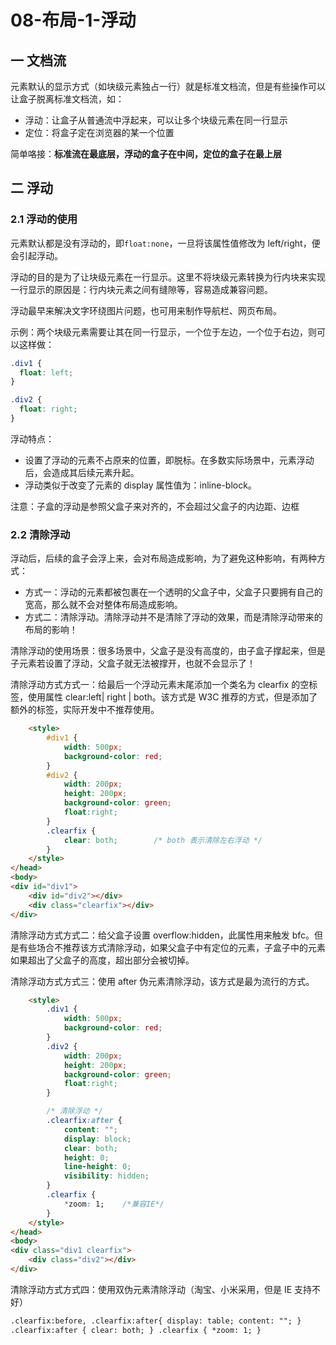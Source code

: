 # 08-布局-1-浮动

## 一 文档流

元素默认的显示方式（如块级元素独占一行）就是标准文档流，但是有些操作可以让盒子脱离标准文档流，如：

- 浮动：让盒子从普通流中浮起来，可以让多个块级元素在同一行显示
- 定位：将盒子定在浏览器的某一个位置

简单咯接：**标准流在最底层，浮动的盒子在中间，定位的盒子在最上层**

## 二 浮动

### 2.1 浮动的使用

元素默认都是没有浮动的，即`float:none`，一旦将该属性值修改为 left/right，便会引起浮动。

浮动的目的是为了让块级元素在一行显示。这里不将块级元素转换为行内块来实现一行显示的原因是：行内块元素之间有缝隙等，容易造成兼容问题。

浮动最早来解决文字环绕图片问题，也可用来制作导航栏、网页布局。

示例：两个块级元素需要让其在同一行显示，一个位于左边，一个位于右边，则可以这样做：

```css
.div1 {
  float: left;
}

.div2 {
  float: right;
}
```

浮动特点：

- 设置了浮动的元素不占原来的位置，即脱标。在多数实际场景中，元素浮动后，会造成其后续元素升起。
- 浮动类似于改变了元素的 display 属性值为：inline-block。

注意：子盒的浮动是参照父盒子来对齐的，不会超过父盒子的内边距、边框

### 2.2 清除浮动

浮动后，后续的盒子会浮上来，会对布局造成影响，为了避免这种影响，有两种方式：

- 方式一：浮动的元素都被包裹在一个透明的父盒子中，父盒子只要拥有自己的宽高，那么就不会对整体布局造成影响。
- 方式二：清除浮动。清除浮动并不是清除了浮动的效果，而是清除浮动带来的布局的影响！

清除浮动的使用场景：很多场景中，父盒子是没有高度的，由子盒子撑起来，但是子元素若设置了浮动，父盒子就无法被撑开，也就不会显示了！

清除浮动方式方式一：给最后一个浮动元素末尾添加一个类名为 clearfix 的空标签，使用属性 clear:left| right | both。该方式是 W3C 推荐的方式，但是添加了额外的标签，实际开发中不推荐使用。

```html
    <style>
        #div1 {
            width: 500px;
            background-color: red;
        }
        #div2 {
            width: 200px;
            height: 200px;
            background-color: green;
            float:right;
        }
        .clearfix {
            clear: both;        /* both 表示清除左右浮动 */
        }
    </style>
</head>
<body>
<div id="div1">
    <div id="div2"></div>
    <div class="clearfix"></div>
</div>
```

清除浮动方式方式二：给父盒子设置 overflow:hidden，此属性用来触发 bfc。但是有些场合不推荐该方式清除浮动，如果父盒子中有定位的元素，子盒子中的元素如果超出了父盒子的高度，超出部分会被切掉。

清除浮动方式方式三：使用 after 伪元素清除浮动，该方式是最为流行的方式。

```html
    <style>
        .div1 {
            width: 500px;
            background-color: red;
        }
        .div2 {
            width: 200px;
            height: 200px;
            background-color: green;
            float:right;
        }

        /* 清除浮动 */
        .clearfix:after {
            content: "";
            display: block;
            clear: both;
            height: 0;
            line-height: 0;
            visibility: hidden;
        }
        .clearfix {
            *zoom: 1;    /*兼容IE*/
        }
    </style>
</head>
<body>
<div class="div1 clearfix">
    <div class="div2"></div>
</div>
```

清除浮动方式方式四：使用双伪元素清除浮动（淘宝、小米采用，但是 IE 支持不好）

```txt
.clearfix:before, .clearfix:after{ display: table; content: ""; }
.clearfix:after { clear: both; } .clearfix { *zoom: 1; }
```
